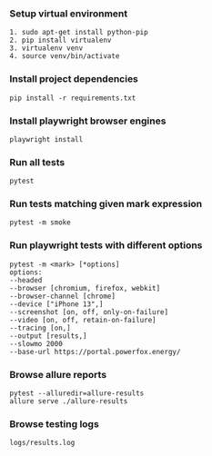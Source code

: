 ### Setup virtual environment
```
1. sudo apt-get install python-pip
2. pip install virtualenv
3. virtualenv venv
4. source venv/bin/activate
```

### Install project dependencies
```
pip install -r requirements.txt
```
### Install playwright browser engines
```
playwright install
```

### Run all tests
```
pytest
```

### Run tests matching given mark expression
```
pytest -m smoke
```

### Run playwright tests with different options
```
pytest -m <mark> [*options]
options:
--headed
--browser [chromium, firefox, webkit]
--browser-channel [chrome]
--device ["iPhone 13",]
--screenshot [on, off, only-on-failure]
--video [on, off, retain-on-failure]
--tracing [on,]
--output [results,]
--slowmo 2000
--base-url https://portal.powerfox.energy/
```

### Browse allure reports
```
pytest --alluredir=allure-results
allure serve ./allure-results
```

### Browse testing logs
```
logs/results.log

```
